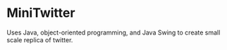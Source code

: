 # MiniTwitter
Uses Java, object-oriented programming, and Java Swing to create small scale replica of twitter.
